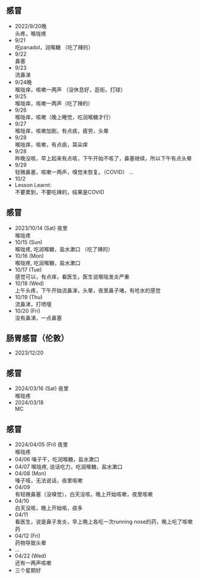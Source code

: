 ## 感冒
- 2022/9/20晚  
  头疼，喉咙疼
- 9/21  
  吃panadol，润喉糖 （吃了辣的）
- 9/22  
  鼻塞
- 9/23  
  流鼻涕
- 9/24晚  
  喉咙痒，咳嗽一两声 （没休息好，逛街，打球）
- 9/25  
  喉咙痒，咳嗽一两声（吃了辣的）
- 9/26  
  喉咙痒，咳嗽（晚上睡觉，吃润喉糖才行）
- 9/27  
  喉咙痒，咳嗽加剧，有点痰，疲劳，头晕
- 9/28  
  喉咙痒，咳嗽，有点痰，耳朵痒  
- 9/28  
  昨晚没咳，早上起来有点咳，下午开始不咳了，鼻塞继续，所以下午有点头晕  
- 9/29  
  轻微鼻塞，咳嗽一两声，嗅觉未恢复。（COVID）
  ...
- 10/2
- Lesson Learnt:  
  不要累到，不要吃辣的，结果是COVID

## 感冒
- 2023/10/14 (Sat) 夜里  
  喉咙疼
- 10/15 (Sun)  
  喉咙疼, 吃润喉糖，盐水漱口 （吃了辣的）
- 10/16 (Mon)  
  喉咙疼, 吃润喉糖，盐水漱口
- 10/17 (Tue)  
  感觉可以，有点痒，看医生，医生说喉咙发炎严重
- 10/18 (Wed)  
  上午头疼，下午开始流鼻涕，头晕，夜里鼻子堵，有呛水的感觉
- 10/19 (Thu)   
  流鼻涕，打喷嚏
- 10/20 (Fri)   
  没有鼻涕，一点鼻塞

## 肠胃感冒（伦敦）
- 2023/12/20  

## 感冒
- 2024/03/16 (Sat) 夜里  
  喉咙疼
- 2024/03/18  
  MC

## 感冒
- 2024/04/05 (Fri) 夜里  
  喉咙疼
- 04/06
  嗓子干，吃润喉糖，盐水漱口
- 04/07
  喉咙疼, 说话吃力，吃润喉糖，盐水漱口
- 04/08 (Mon)  
  嗓子哑，无法说话，夜里咳嗽
- 04/09  
  有轻微鼻塞（没嗅觉），白天没咳，晚上开始咳嗽，夜里咳嗽
- 04/10  
  白天没咳，晚上开始咳，痰多
- 04/11   
  看医生，说是鼻子发炎，早上晚上各吃一次running nose的药，晚上吃了咳嗽药
- 04/12 (Fri)     
  药物导致头晕
- ...
- 04/22 (Wed)  
  还有一两声咳嗽
- 三个星期好